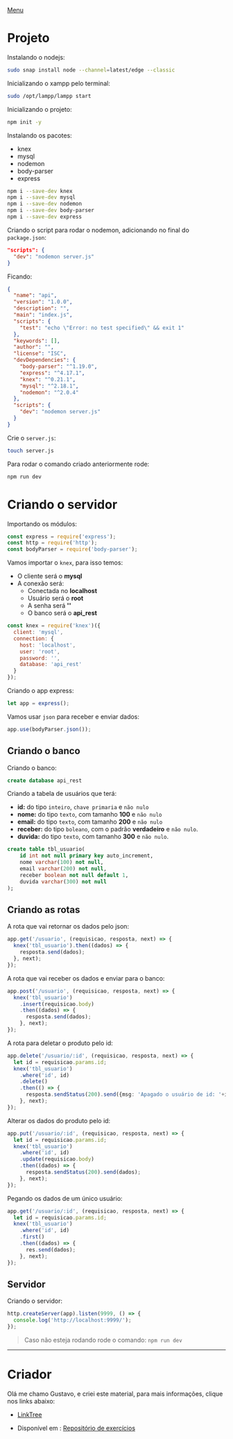 [Menu](../README.md)

# Projeto

Instalando o nodejs:

```bash
sudo snap install node --channel=latest/edge --classic
```


Inicializando o xampp pelo terminal:
```bash
sudo /opt/lampp/lampp start
```

Inicializando o projeto:

```bash
npm init -y
```

Instalando os pacotes:

* knex
* mysql
* nodemon
* body-parser
* express

```bash
npm i --save-dev knex
npm i --save-dev mysql
npm i --save-dev nodemon
npm i --save-dev body-parser
npm i --save-dev express
```

Criando o script para rodar o nodemon, adicionando no final do `package.json`:

```json
"scripts": {
  "dev": "nodemon server.js"
}
```

Ficando:
```json
{
  "name": "api",
  "version": "1.0.0",
  "description": "",
  "main": "index.js",
  "scripts": {
    "test": "echo \"Error: no test specified\" && exit 1"
  },
  "keywords": [],
  "author": "",
  "license": "ISC",
  "devDependencies": {
    "body-parser": "^1.19.0",
    "express": "^4.17.1",
    "knex": "^0.21.1",
    "mysql": "^2.18.1",
    "nodemon": "^2.0.4"
  },
  "scripts": {
    "dev": "nodemon server.js"
  }
}
```

Crie o `server.js`:

```bash
touch server.js
```

Para rodar o comando criado anteriormente rode:

```bash
npm run dev
```

# Criando o servidor

Importando os módulos:

```javascript
const express = require('express');
const http = require('http');
const bodyParser = require('body-parser');
```

Vamos importar o `knex`, para isso temos:
* O cliente será o **mysql**
* A conexão será:
  * Conectada no  **localhost**
  * Usuário será o **root**
  * A senha será **''**
  * O banco será o **api_rest**

```javascript
const knex = require('knex')({
  client: 'mysql',
  connection: {
    host: 'localhost',
    user: 'root',
    password: '',
    database: 'api_rest'
  }
});
```

Criando o app express:

```javascript
let app = express();
```

Vamos usar `json` para receber e enviar dados:
```javascript
app.use(bodyParser.json());
```

## Criando o banco

Criando o banco:
```sql
create database api_rest
```
Criando a tabela de usuários que terá:
* **id:** do tipo `inteiro`, `chave primaria` e `não nulo`
* **nome:** do tipo `texto`, com tamanho **100** e `não nulo`
* **email:** do tipo `texto`, com tamanho **200** e `não nulo`
* **receber:** do tipo `boleano`, com o padrão **verdadeiro** e `não nulo`.
* **duvida:** do tipo `texto`, com tamanho **300** e `não nulo`.

```sql
create table tbl_usuario(
	id int not null primary key auto_increment,
    nome varchar(100) not null,
    email varchar(200) not null,
    receber boolean not null default 1,
    duvida varchar(300) not null
);
```

## Criando as rotas

A rota que vai retornar os dados pelo json:

```typescript
app.get('/usuario', (requisicao, resposta, next) => {
  knex('tbl_usuario').then((dados) => {
    resposta.send(dados);
  }, next);
});
```

A rota que vai receber os dados e enviar para o banco:

```typescript
app.post('/usuario', (requisicao, resposta, next) => {
  knex('tbl_usuario')
    .insert(requisicao.body)
    .then((dados) => {
      resposta.send(dados);
    }, next);
});
```

A rota para deletar o produto pelo id:

```typescript
app.delete('/usuario/:id', (requisicao, resposta, next) => {
  let id = requisicao.params.id;
  knex('tbl_usuario')
    .where('id', id)
    .delete()
    .then(() => {
      resposta.sendStatus(200).send({msg: 'Apagado o usuário de id: '+id});
    }, next);
});
```
Alterar os dados do produto pelo id:

```typescript
app.put('/usuario/:id', (requisicao, resposta, next) => {
  let id = requisicao.params.id;
  knex('tbl_usuario')
    .where('id', id)
    .update(requisicao.body)
    .then((dados) => {
      resposta.sendStatus(200).send(dados);
    }, next);
});
```

Pegando os dados de um único usuário:

```typescript
app.get('/usuario/:id', (requisicao, resposta, next) => {
  let id = requisicao.params.id;
  knex('tbl_usuario')
    .where('id', id)
    .first()
    .then((dados) => {
      res.send(dados);
    }, next);
});
```


## Servidor
Criando o servidor:

```typescript
http.createServer(app).listen(9999, () => {
  console.log('http://localhost:9999/');
});
```

> Caso não esteja rodando rode o comando: `npm run dev`



***

# Criador
Olá me chamo Gustavo, e criei este material, para mais informações, clique nos links abaixo:

* [LinkTree](https://www.linktree.com.br/gusleaooliveira)


* Disponível em : [Repositório de exercícios](https://gusleaooliveira.github.io/posts/)
